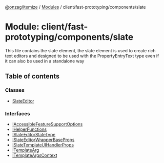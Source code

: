 [@onzag/itemize](../README.md) / [Modules](../modules.md) / client/fast-prototyping/components/slate

# Module: client/fast-prototyping/components/slate

This file contains the slate element, the slate element is used to create
rich text editors and designed to be used with the PropertyEntryText type
even if it can also be used in a standalone way

## Table of contents

### Classes

- [SlateEditor](../classes/client_fast_prototyping_components_slate.SlateEditor.md)

### Interfaces

- [IAccessibleFeatureSupportOptions](../interfaces/client_fast_prototyping_components_slate.IAccessibleFeatureSupportOptions.md)
- [IHelperFunctions](../interfaces/client_fast_prototyping_components_slate.IHelperFunctions.md)
- [ISlateEditorStateType](../interfaces/client_fast_prototyping_components_slate.ISlateEditorStateType.md)
- [ISlateEditorWrapperBaseProps](../interfaces/client_fast_prototyping_components_slate.ISlateEditorWrapperBaseProps.md)
- [ISlateTemplateUIHandlerProps](../interfaces/client_fast_prototyping_components_slate.ISlateTemplateUIHandlerProps.md)
- [ITemplateArg](../interfaces/client_fast_prototyping_components_slate.ITemplateArg.md)
- [ITemplateArgsContext](../interfaces/client_fast_prototyping_components_slate.ITemplateArgsContext.md)
